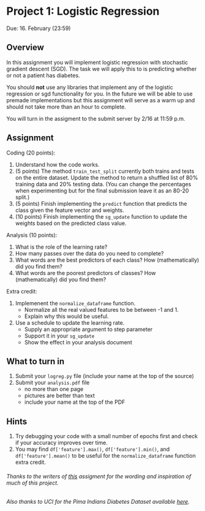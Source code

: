Project 1: Logistic Regression
=

Due: 16. February (23:59)

Overview
--------
In this assignment you will implement logistic regression with stochastic gradient descent (SGD). The task we will apply this to is predicting whether or not a patient has diabetes.

You should **not** use any libraries that implement any of the logistic regression or sgd functionality for you. In the future we will be able to use premade implementations but this assignment will serve as a warm up and should not take more than an hour to complete.

You will turn in the assigment to the submit server by 2/16 at 11:59 p.m.

Assignment
----

Coding (20 points):

1. Understand how the code works.
2. (5 points) The method `train_test_split` currently both trains and tests on the entire dataset. Update the  method to return a shuffled list of 80% training data and 20% testing data. (You can change the percentages when experimenting but for the final submission leave it as an 80-20 split.)
3. (5 points) Finish implementing the `predict` function that predicts the class given the feature vector and weights.
3. (10 points) Finish implementing the `sg_update` function to update the weights based on the predicted class value.

Analysis (10 points):

1. What is the role of the learning rate?
2. How many passes over the data do you need to complete?
3. What words are the best predictors of each class?  How (mathematically) did you find them?
4. What words are the poorest predictors of classes?  How (mathematically) did you find them?

Extra credit:
1. Implemenent the `normalize_dataframe` function.
    - Normalize all the real valued features to be between -1 and 1.
    - Explain why this would be useful.
2. Use a schedule to update the learning rate.
    - Supply an appropriate argument to step parameter
    - Support it in your `sg_update`
    - Show the effect in your analysis document

What to turn in
-

1. Submit your `logreg.py` file (include your name at the top of the source)
1. Submit your `analysis.pdf` file
    - no more than one page
    - pictures are better than text
    - include your name at the top of the PDF

Hints
-

1.  Try debugging your code with a small number of epochs first and check if your accuracy improves over time.
2. You may find `df['feature'].max()`, `df['feature'].min()`, and `df['feature'].mean()` to be useful for the  `normalize_dataframe` function extra credit.


###### Thanks to the writers of <a href = "https://github.com/Pinafore/ml-hw/blob/master/logreg/assign.md">this</a> assigment for the wording and inspiration of much of this project.
###### Also thanks to UCI for the Pima Indians Diabetes Dataset available <a href="https://archive.ics.uci.edu/ml/datasets/Pima+Indians+Diabetes">here</a>.
